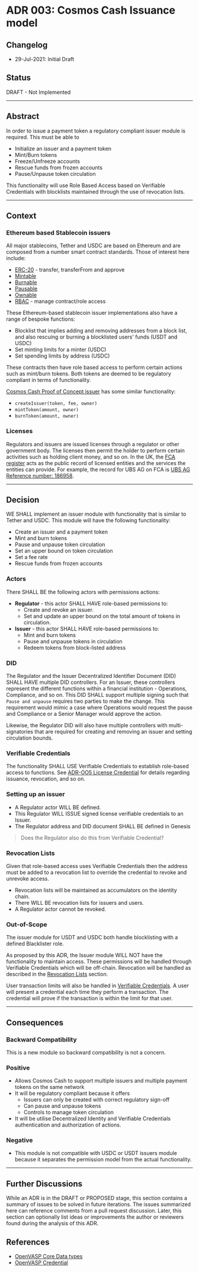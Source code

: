 # ADR 003: Cosmos Cash Issuance model

## Changelog

* 29-Jul-2021: Initial Draft

## Status

DRAFT - Not Implemented

---

## Abstract

In order to issue a payment token a regulatory compliant issuer module is required. This must be able to 

* Initialize an issuer and a payment token
* Mint/Burn tokens
* Freeze/Unfreeze accounts
* Rescue funds from frozen accounts
* Pause/Unpause token circulation

This functionality will use Role Based Access based on Verifiable Credentials with blocklists maintained through the use of revocation lists.

---

## Context

### Ethereum based Stablecoin issuers

All major stablecoins, Tether and USDC are based on Ethereum and are composed from a number smart contract standards. Those of interest here include:

* [ERC-20](https://www.notion.so/allinbits/USDC-vs-USDT-vs-CASH-ISSUER-5e1e6530247c433292caabf4e96038bf#b035a266c0954b3abdde3d6577d74908) - transfer, transferFrom and approve
* [Mintable](https://www.notion.so/allinbits/USDC-vs-USDT-vs-CASH-ISSUER-5e1e6530247c433292caabf4e96038bf#22bd3b30f86b4b4fbfe7097c04707f68)
* [Burnable](https://www.notion.so/allinbits/USDC-vs-USDT-vs-CASH-ISSUER-5e1e6530247c433292caabf4e96038bf#0d815a8305824674ad7b61ce3393f790)
* [Pausable](https://www.notion.so/allinbits/USDC-vs-USDT-vs-CASH-ISSUER-5e1e6530247c433292caabf4e96038bf#22bd3b30f86b4b4fbfe7097c04707f68)
* [Ownable](https://www.notion.so/allinbits/USDC-vs-USDT-vs-CASH-ISSUER-5e1e6530247c433292caabf4e96038bf#b78214caa3c748968bdb4773cbae5d02)
* [RBAC](https://www.notion.so/allinbits/USDC-vs-USDT-vs-CASH-ISSUER-5e1e6530247c433292caabf4e96038bf#e5a99af185a24f25bb847dc63604c7cf) - manage contract/role access

These Ethereum-based stablecoin issuer implementations also have a range of bespoke functions:

* Blocklist that implies adding and removing addresses from a block list, and also rescuing or burning a blocklisted users' funds (USDT and USDC)
* Set minting limits for a minter (USDC)
* Set spending limits by address (USDC)

These contracts then have role based access to perform certain actions such as mint/burn tokens. Both tokens are deemed to be regulatory compliant in terms of functionality.

[Cosmos Cash Proof of Concept issuer](https://github.com/allinbits/cosmos-cash-poc/tree/master/x/issuer) has some similar functionality:

* `createIssuer(token, fee, owner)`
* `mintToken(amount, owner)`
* `burnToken(amount, owner)`

### Licenses

Regulators and issuers are issued licenses through a regulator or other government body. The licenses then permit the holder to perform certain activities such as holding client money, and so on. In the UK, the [FCA register](https://register.fca.org.uk/s/) acts as the public record of licensed entities and the services the entities can provide. For example, the record for UBS AG on FCA is [UBS AG
Reference number: 186958](https://register.fca.org.uk/s/firm?id=001b000000MfHZiAAN). 

---

## Decision

WE SHALL implement an issuer module with functionality that is similar to Tether and USDC. This module will have the following functionality:

* Create an issuer and a payment token
* Mint and burn tokens
* Pause and unpause token circulation
* Set an upper bound on token circulation
* Set a fee rate
* Rescue funds from frozen accounts

### Actors

There SHALL BE the following actors with permissions actions:

* **Regulator** - this actor SHALL HAVE role-based permissions to: 
    * Create and revoke an issuer.
    * Set and update an upper bound on the total amount of tokens in circulation.
* **Issuer** - this actor SHALL HAVE role-based permissions to:
    * Mint and burn tokens
    * Pause and unpause tokens in circulation
    * Redeem tokens from block-listed address 

### DID

The Regulator and the Issuer Decentralized Identifier Document (DID) SHALL HAVE multiple DID controllers. For an Issuer, these controllers represent the different functions within a financial institution - Operations, Compliance, and so on. This DID SHALL support multiple signing such that `Pause and unpause` requires two parties to make the change. This requirement would mimic a case where Operations would request the pause and Compliance or a Senior Manager would approve the action.

Likewise, the Regulator DID will also have multiple controllers with multi-signatories that are required for creating and removing an issuer and setting circulation bounds.

### Verifiable Credentials

The functionality SHALL USE Verifiable Credentials to establish role-based access to functions. See [ADR-OO5 License Credential](https://github.com/allinbits/cosmos-cash/blob/main/docs/Explanation/ADR/adr-005-license-credential.md) for details regarding issuance, revocation, and so on.


### Setting up an issuer

* A Regulator actor WILL BE defined. 
* This Regulator WILL ISSUE signed license verifiable credentials to an Issuer.
* The Regulator address and DID document SHALL BE defined in Genesis

> Does the Regulator also do this from Verifiable Credential?

### Revocation Lists

Given that role-based access uses Verifiable Credentials then the address must be added to a revocation list to override the credential to revoke and unrevoke access.

* Revocation lists will be maintained as accumulators on the identity chain.
* There WILL BE revocation lists for issuers and users.
* A Regulator actor cannot be revoked.




### Out-of-Scope

The issuer module for USDT and USDC both handle blocklisting with a defined Blacklister role. 

As proposed by this ADR, the Issuer module WILL NOT have the functionality to maintain access. These permissions will be handled through Verifiable Credentials which will be off-chain. Revocation will be handled as described in the [Revocation Lists](#revocation-lists) section.

User transaction limits will also be handled in [Verifiable Credentials](#verifiable-credentials). A user will present a credential each time they perform a transaction. The credential will prove if the transaction is within the limit for that user.


---

## Consequences

### Backward Compatibility

This is a new module so backward compatibility is not a concern.

### Positive

* Allows Cosmos Cash to support multiple issuers and multiple payment tokens on the same network 
* It will be regulatory compliant because it offers
    * Issuers can only be created with correct regulatory sign-off
    * Can pause and unpause tokens
    * Controls to manage token circulation
* It will be utilise Decentralized Identity and Verifiable Credentials authentication and authorization of actions.

### Negative

* This module is not compatible with USDC or USDT issuers module because it separates the permission model from the actual functionality.

---

## Further Discussions

While an ADR is in the DRAFT or PROPOSED stage, this section contains a summary of issues to be solved in future iterations. The issues summarized here can reference comments from a pull request discussion.
Later, this section can optionally list ideas or improvements the author or reviewers found during the analysis of this ADR.


## References

- [OpenVASP Core Data types](https://github.com/OpenVASP/ovips/blob/master/ovip-0013.md)
- [OpenVASP Credential](https://github.com/OpenVASP/ovips/blob/master/ovip-0015.md)
